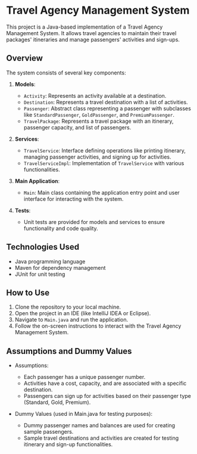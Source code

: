# Travel Agency Management System

This project is a Java-based implementation of a Travel Agency Management System. It allows travel agencies to maintain their travel packages' itineraries and manage passengers' activities and sign-ups.

## Overview

The system consists of several key components:

1. **Models**:
   - `Activity`: Represents an activity available at a destination.
   - `Destination`: Represents a travel destination with a list of activities.
   - `Passenger`: Abstract class representing a passenger with subclasses like `StandardPassenger`, `GoldPassenger`, and `PremiumPassenger`.
   - `TravelPackage`: Represents a travel package with an itinerary, passenger capacity, and list of passengers.

2. **Services**:
   - `TravelService`: Interface defining operations like printing itinerary, managing passenger activities, and signing up for activities.
   - `TravelServiceImpl`: Implementation of `TravelService` with various functionalities.

3. **Main Application**:
   - `Main`: Main class containing the application entry point and user interface for interacting with the system.

4. **Tests**:
   - Unit tests are provided for models and services to ensure functionality and code quality.

## Technologies Used

- Java programming language
- Maven for dependency management
- JUnit for unit testing

## How to Use

1. Clone the repository to your local machine.
2. Open the project in an IDE (like IntelliJ IDEA or Eclipse).
3. Navigate to `Main.java` and run the application.
4. Follow the on-screen instructions to interact with the Travel Agency Management System.

## Assumptions and Dummy Values

- Assumptions:
  - Each passenger has a unique passenger number.
  - Activities have a cost, capacity, and are associated with a specific destination.
  - Passengers can sign up for activities based on their passenger type (Standard, Gold, Premium).

- Dummy Values (used in Main.java for testing purposes):
  - Dummy passenger names and balances are used for creating sample passengers.
  - Sample travel destinations and activities are created for testing itinerary and sign-up functionalities.
